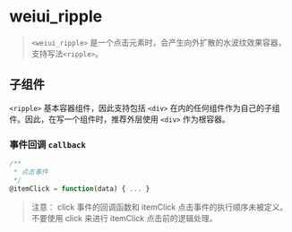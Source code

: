 # weiui_ripple

> `<weiui_ripple>` 是一个点击元素时，会产生向外扩散的水波纹效果容器，支持写法`<ripple>`。

## 子组件

`<ripple>` 基本容器组件，因此支持包括 `<div>` 在内的任何组件作为自己的子组件。因此，在写一个组件时，推荐外层使用 `<div>` 作为根容器。

### 事件回调 `callback`

``` js
/**
 * 点击事件
 */
@itemClick = function(data) { ... }
```

> 注意： click 事件的回调函数和 itemClick 点击事件的执行顺序未被定义。不要使用 click 来进行 itemClick 点击前的逻辑处理。

